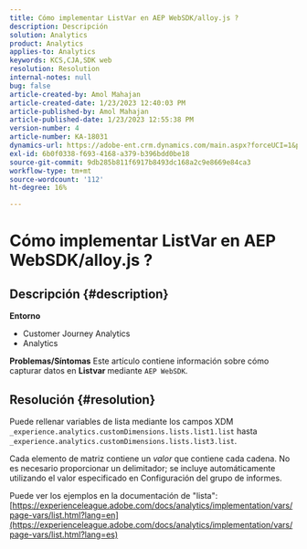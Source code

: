 ```yaml
---
title: Cómo implementar ListVar en AEP WebSDK/alloy.js ?
description: Descripción
solution: Analytics
product: Analytics
applies-to: Analytics
keywords: KCS,CJA,SDK web
resolution: Resolution
internal-notes: null
bug: false
article-created-by: Amol Mahajan
article-created-date: 1/23/2023 12:40:03 PM
article-published-by: Amol Mahajan
article-published-date: 1/23/2023 12:55:38 PM
version-number: 4
article-number: KA-18031
dynamics-url: https://adobe-ent.crm.dynamics.com/main.aspx?forceUCI=1&pagetype=entityrecord&etn=knowledgearticle&id=ea81f808-1b9b-ed11-aad1-6045bd006239
exl-id: 6b0f0338-f693-4168-a379-b396bdd0be18
source-git-commit: 9db285b811f6917b8493dc168a2c9e8669e84ca3
workflow-type: tm+mt
source-wordcount: '112'
ht-degree: 16%

---
```


# Cómo implementar ListVar en AEP WebSDK/alloy.js ?

## Descripción {#description}

<b>Entorno</b>
- Customer Journey Analytics
- Analytics



<b>Problemas/Síntomas</b>
Este artículo contiene información sobre cómo capturar datos en <b>Listvar </b>mediante `AEP WebSDK`.


## Resolución {#resolution}

Puede rellenar variables de lista mediante los campos XDM<br>
`_experience.analytics.customDimensions.lists.list1.list` hasta `_experience.analytics.customDimensions.lists.list3.list`.

Cada elemento de matriz contiene un *valor* que contiene cada cadena. No es necesario proporcionar un delimitador; se incluye automáticamente utilizando el valor especificado en Configuración del grupo de informes.

Puede ver los ejemplos en la documentación de &quot;lista&quot;: [https://experienceleague.adobe.com/docs/analytics/implementation/vars/page-vars/list.html?lang=en](https://experienceleague.adobe.com/docs/analytics/implementation/vars/page-vars/list.html?lang=es)
